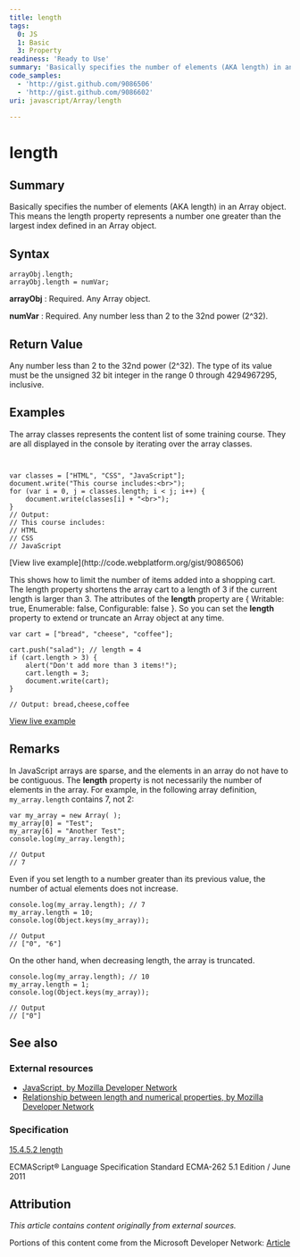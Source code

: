 ```yaml
---
title: length
tags:
  0: JS
  1: Basic
  3: Property
readiness: 'Ready to Use'
summary: 'Basically specifies the number of elements (AKA length) in an Array object. This means the length property represents a number one greater than the largest index defined in an Array object.'
code_samples:
  - 'http://gist.github.com/9086506'
  - 'http://gist.github.com/9086602'
uri: javascript/Array/length

---
```

# length

## Summary

Basically specifies the number of elements (AKA length) in an Array object. This means the length property represents a number one greater than the largest index defined in an Array object.

## Syntax

    arrayObj.length;
    arrayObj.length = numVar;

**arrayObj**
:   Required. Any Array object.

**numVar**
:   Required. Any number less than 2 to the 32nd power (2\^32).

## Return Value

Any number less than 2 to the 32nd power (2\^32). The type of its value must be the unsigned 32 bit integer in the range 0 through 4294967295, inclusive.

## Examples

The array classes represents the content list of some training course. They are all displayed in the console by iterating over the array classes.

``` {.js}


var classes = ["HTML", "CSS", "JavaScript"];
document.write("This course includes:<br>");
for (var i = 0, j = classes.length; i < j; i++) {
    document.write(classes[i] + "<br>");
}
// Output:
// This course includes:
// HTML
// CSS
// JavaScript
```

</pre>
[View live example](http://code.webplatform.org/gist/9086506)

This shows how to limit the number of items added into a shopping cart. The length property shortens the array cart to a length of 3 if the current length is larger than 3. The attributes of the **length** property are { Writable: true, Enumerable: false, Configurable: false }. So you can set the **length** property to extend or truncate an Array object at any time.

``` {.js}
var cart = ["bread", "cheese", "coffee"];

cart.push("salad"); // length = 4
if (cart.length > 3) {
    alert("Don't add more than 3 items!");
    cart.length = 3;
    document.write(cart);
}

// Output: bread,cheese,coffee
```

[View live example](http://code.webplatform.org/gist/9086602)

## Remarks

In JavaScript arrays are sparse, and the elements in an array do not have to be contiguous. The **length** property is not necessarily the number of elements in the array. For example, in the following array definition, `my_array.length` contains 7, not 2:

    var my_array = new Array( );
    my_array[0] = "Test";
    my_array[6] = "Another Test";
    console.log(my_array.length);

    // Output
    // 7

Even if you set length to a number greater than its previous value, the number of actual elements does not increase.

    console.log(my_array.length); // 7
    my_array.length = 10;
    console.log(Object.keys(my_array));

    // Output
    // ["0", "6"]

On the other hand, when decreasing length, the array is truncated.

    console.log(my_array.length); // 10
    my_array.length = 1;
    console.log(Object.keys(my_array));

    // Output
    // ["0"]

## See also

### External resources

-   [JavaScript, by Mozilla Developer Network](https://developer.mozilla.org/en-US/docs/Web/JavaScript/Reference/Global_Objects/Array/length)
-   [Relationship between length and numerical properties, by Mozilla Developer Network](https://developer.mozilla.org/en-US/docs/Web/JavaScript/Reference/Global_Objects/Array#Relationship_between_length_and_numerical_properties)

### Specification

[15.4.5.2 length](http://www.ecma-international.org/ecma-262/5.1/#sec-15.4.5.2)

ECMAScript® Language Specification Standard ECMA-262 5.1 Edition / June 2011

## Attribution

*This article contains content originally from external sources.*

Portions of this content come from the Microsoft Developer Network: [Article](http://msdn.microsoft.com/en-us/library/ie/d8ez24f2(v=vs.94).aspx)

